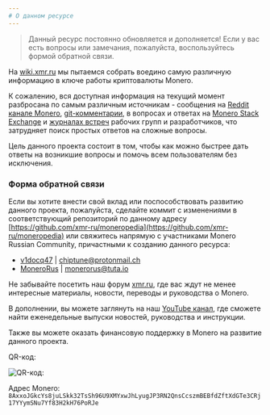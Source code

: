 ```yaml
---
# О данном ресурсе
---
```


> Данный ресурс постоянно обновляется и дополняется! Если у вас есть вопросы или замечания, пожалуйста, воспользуйтесь формой обратной связи.

На [wiki.xmr.ru](wiki.xmr.ru) мы пытаемся собрать воедино самую различную информацию в ключе работы криптовалюты Monero.

К сожалению, вся доступная информация на текущий момент разбросана по самым различным источникам - сообщения на [Reddit канале Monero](https://www.reddit.com/r/Monero/), [git-комментарии](https://github.com/monero-project/monero/commits/master), в вопросах и ответах на [Monero Stack Exchange](https://monero.stackexchange.com/) и [журналах встреч](https://github.com/monero-project/meta/issues) рабочих групп и разработчиков, что затрудняет поиск простых ответов на сложные вопросы.

Цель данного проекта состоит в том, чтобы как можно быстрее дать ответы на возникшие вопросы и помочь всем пользователям без исключения.

### Форма обратной связи

Если вы хотите внести свой вклад или поспособствовать развитию данного проекта, пожалуйста, сделайте коммит с изменениями в соответствующий репозиторий по данному адресу [https://github.com/xmr-ru/moneropedia](https://github.com/xmr-ru/moneropedia) или свяжитесь напрямую с участниками Monero Russian Community, причастными к созданию данного ресурса:
- [v1docq47](https://t.me/v1docq47) | [chiptune@protonmail.ch](mailto:chiptune@protonmail.ch)
- [MoneroRus](https://t.me/monerorus) | [monerorus@tuta.io](mailto:monerorus@tuta.io)

Не забывайте посетить наш форум [xmr.ru](https://xmr.ru/), где вас ждут не менее интересные материалы, новости, переводы и руководства о Monero.

В дополнении, вы можете заглянуть на наш [YouTube канал](https://www.youtube.com/channel/UChZc5PLsbP5zeFrmOYMKGmA), где сможете найти еженедельные выпуски новостей, руководства и инструкции.

Также вы можете оказать финансовую поддержку в Monero на развитие данного проекта.

QR-код:  

![QR-код:](https://wiki.xmr.ru/wiki-qr.jpg)

Адрес Monero:
`8AxxoJGkcYs8juLSkk32TsSh96U9XMYxwJhLyugJP3RN2QnsCcszmBEBfdZftXdGTe3CRj17YYymSNu7Yf83H2kH76PoRJe`
